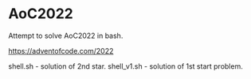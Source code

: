 # AoC2022
Attempt to solve AoC2022 in bash.

https://adventofcode.com/2022

shell.sh - solution of 2nd star.
shell_v1.sh - solution of 1st start problem.
